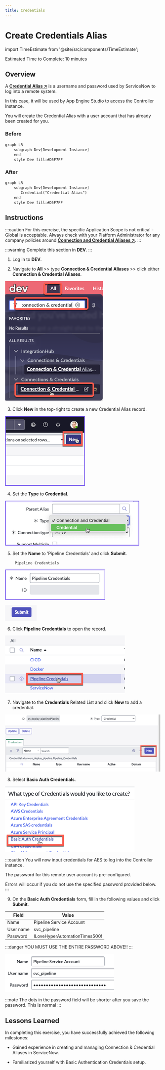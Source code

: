 ```yaml
---
title: Credentials
---
```


# Create Credentials Alias

import TimeEstimate from '@site/src/components/TimeEstimate';

<TimeEstimate>Estimated Time to Complete: 10 minutes</TimeEstimate>

## Overview 

A **<a href="https://docs.servicenow.com/csh?topicname=create-pipeline-credentials.html&version=latest" target="_blank">Credential Alias ↗</a>** is a username and password used by ServiceNow to log into a remote system. 

In this case, it will be used by App Engine Studio to access the Controller Instance.

You will create the Credential Alias with a user account that has already been created for you. 

### Before
``` mermaid
graph LR
    subgraph Dev[Development Instance]
    end
    style Dev fill:#D5F7FF
```

### After
``` mermaid
graph LR
    subgraph Dev[Development Instance]
       Credential("Credential Alias")
    end
    style Dev fill:#D5F7FF
```

## Instructions

:::caution
For this exercise, the specific Application Scope is not critical - Global is acceptable. Always check with your Platform Administrator for any company policies around **<a href="https://docs.servicenow.com/csh?topicname=connection-alias.html&version=latest" target="_blank">Connection and Credential Aliases ↗</a>**.
:::

:::warning
Complete this section in **DEV**.
:::

1. Log in to **DEV**.

2. Navigate to **All** >> type **Connection & Credential Aliases** >> click either **Connection & Credential Aliases**.

![Navigate to Aliases](../../assets/images/2023-07-13-17-06-17.png)

3. Click **New** in the top-right to create a new Credential Alias record. 

![Create Alias](../../assets/images/2023-03-07-15-38-10.png)

4. Set the **Type** to **Credential**. 

![Set Type](../../assets/images/2023-03-07-15-37-39.png) 

5. Set the **Name** to 'Pipeline Credentials' and click **Submit**.

        Pipeline Credentials

![Set Name](../../assets/images/2023-03-08-14-14-44.png)

![Submit Name](../../assets/images/2023-07-13-17-00-48.png)

6. Click **Pipeline Credentials** to open the record. 

![Open Record](../../assets/images/2023-03-09-13-48-09.png) 

7. Navigate to the **Credentials** Related List and click **New** to add a credential. 

![Add Credential](../../assets/images/2023-03-09-13-49-03.png)

8. Select **Basic Auth Credentials**.

![Select Basic Auth](../../assets/images/2023-03-09-13-50-33.png)

:::caution
You will now input credentials for AES to log into the Controller instance.
 
The password for this remote user account is pre-configured. 
 
Errors will occur if you do not use the specified password provided below.
:::

9. On the **Basic Auth Credentials** form, fill in the following values and click **Submit**.

| **Field** | **Value**
| -- | -- |
| Name | Pipeline Service Account 
| User name | svc_pipeline
| Password | ILoveHyperAutomationTimes500!

:::danger
YOU MUST USE THE ENTIRE PASSWORD ABOVE!!
:::

![Enter Credentials](../../assets/images/2023-06-27-22-50-59.png)

:::note
The dots in the password field will be shorter after you save the password.  This is normal
:::

## Lessons Learned

In completing this exercise, you have successfully achieved the following milestones:

- Gained experience in creating and managing Connection & Credential Aliases in ServiceNow.

- Familiarized yourself with Basic Authentication Credentials setup.